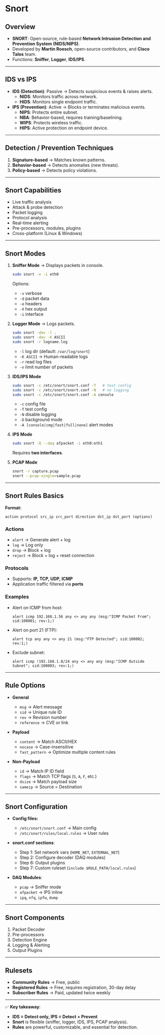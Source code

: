 # Snort

## Overview
- **SNORT**: Open-source, rule-based **Network Intrusion Detection and Prevention System (NIDS/NIPS)**.  
- Developed by **Martin Roesch**, open-source contributors, and **Cisco Talos** team.  
- Functions: **Sniffer**, **Logger**, **IDS/IPS**.  

---

## IDS vs IPS
- **IDS (Detection)**: Passive → Detects suspicious events & raises alerts.
  - **NIDS**: Monitors traffic across network.
  - **HIDS**: Monitors single endpoint traffic.  
- **IPS (Prevention)**: Active → Blocks or terminates malicious events.
  - **NIPS**: Protects entire subnet.
  - **NBA**: Behavior-based, requires training/baselining.
  - **WIPS**: Protects wireless traffic.
  - **HIPS**: Active protection on endpoint device.  

---

## Detection / Prevention Techniques
1. **Signature-based** → Matches known patterns.  
2. **Behavior-based** → Detects anomalies (new threats).  
3. **Policy-based** → Detects policy violations.  

---

## Snort Capabilities
- Live traffic analysis  
- Attack & probe detection  
- Packet logging  
- Protocol analysis  
- Real-time alerting  
- Pre-processors, modules, plugins  
- Cross-platform (Linux & Windows)  

---

## Snort Modes
1. **Sniffer Mode** → Displays packets in console.  
   ```bash
   sudo snort -v -i eth0
   ```
   Options:  
   - `-v` verbose  
   - `-d` packet data  
   - `-e` headers  
   - `-X` hex output  
   - `-i` interface  

2. **Logger Mode** → Logs packets.  
   ```bash
   sudo snort -dev -l .
   sudo snort -dev -K ASCII
   sudo snort -r logname.log
   ```
   - `-l` log dir (default: `/var/log/snort`)  
   - `-K ASCII` → Human-readable logs  
   - `-r` read log files  
   - `-n` limit number of packets  

3. **IDS/IPS Mode**  
   ```bash
   sudo snort -c /etc/snort/snort.conf -T   # test config
   sudo snort -c /etc/snort/snort.conf -N   # no logging
   sudo snort -c /etc/snort/snort.conf -A console
   ```
   - `-c` config file  
   - `-T` test config  
   - `-N` disable logging  
   - `-D` background mode  
   - `-A [console|cmg|fast|full|none]` alert modes  

4. **IPS Mode**  
   ```bash
   sudo snort -Q --daq afpacket -i eth0:eth1
   ```
   Requires **two interfaces**.  

5. **PCAP Mode**  
   ```bash
   snort -r capture.pcap
   snort --pcap-single=sample.pcap
   ```

---

## Snort Rules Basics
**Format:**
```
action protocol src_ip src_port direction dst_ip dst_port (options)
```

### Actions
- `alert` → Generate alert + log  
- `log` → Log only  
- `drop` → Block + log  
- `reject` → Block + log + reset connection  

### Protocols
- Supports: **IP, TCP, UDP, ICMP**  
- Application traffic filtered via **ports**  

### Examples
- Alert on ICMP from host:
  ```snort
  alert icmp 192.168.1.56 any <> any any (msg:"ICMP Packet From"; sid:100001; rev:1;)
  ```
- Alert on port 21 (FTP):
  ```snort
  alert tcp any any <> any 21 (msg:"FTP Detected"; sid:100002; rev:1;)
  ```
- Exclude subnet:
  ```snort
  alert icmp !192.168.1.0/24 any <> any any (msg:"ICMP Outside Subnet"; sid:100003; rev:1;)
  ```

---

## Rule Options
- **General**
  - `msg` → Alert message  
  - `sid` → Unique rule ID  
  - `rev` → Revision number  
  - `reference` → CVE or link  

- **Payload**
  - `content` → Match ASCII/HEX  
  - `nocase` → Case-insensitive  
  - `fast_pattern` → Optimize multiple content rules  

- **Non-Payload**
  - `id` → Match IP ID field  
  - `flags` → Match TCP flags (`S`, `A`, `F`, etc.)  
  - `dsize` → Match payload size  
  - `sameip` → Source = Destination  

---

## Snort Configuration
- **Config files:**
  - `/etc/snort/snort.conf` → Main config  
  - `/etc/snort/rules/local.rules` → User rules  

- **snort.conf sections**:
  - Step 1: Set network vars (`HOME_NET`, `EXTERNAL_NET`)  
  - Step 2: Configure decoder (DAQ modules)  
  - Step 6: Output plugins  
  - Step 7: Custom ruleset (`include $RULE_PATH/local.rules`)  

- **DAQ Modules**:
  - `pcap` → Sniffer mode  
  - `afpacket` → IPS inline  
  - `ipq`, `nfq`, `ipfw`, `dump`  

---

## Snort Components
1. Packet Decoder  
2. Pre-processors  
3. Detection Engine  
4. Logging & Alerting  
5. Output Plugins  

---

## Rulesets
- **Community Rules** → Free, public  
- **Registered Rules** → Free, requires registration, 30-day delay  
- **Subscriber Rules** → Paid, updated twice weekly  

---

✅ **Key takeaway**:  
- **IDS = Detect only, IPS = Detect + Prevent**  
- **Snort** is flexible (sniffer, logger, IDS, IPS, PCAP analysis).  
- **Rules** are powerful, customizable, and essential for detection.  

